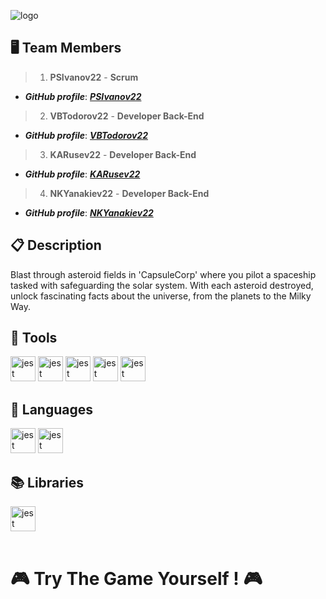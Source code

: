 ![logo](https://cdn.discordapp.com/attachments/1155462976401309717/1208838763036409907/image.png?ex=65e4bdd4&is=65d248d4&hm=5a9fcededf6ec874ccfe37c20a7a95143312c8e63cab269eee45c3b2f1dd3a04&)



## 🖥 Team	Members
> 1. **PSIvanov22** - **Scrum**	
   - ***GitHub profile***: [***PSIvanov22***](https://github.com/PSIvanov22)	
 
> 2. **VBTodorov22** - **Developer Back-End**	
   - ***GitHub profile***: [***VBTodorov22***](https://github.com/VBTodorov22)	

> 3. **KARusev22** - **Developer Back-End**	
   - ***GitHub profile***: [***KARusev22***](https://github.com/KARusev22)

> 4. **NKYanakiev22** - **Developer Back-End**	
   - ***GitHub profile***: [***NKYanakiev22***](https://github.com/NKYanakiev22)

## 📋 Description
Blast through asteroid fields in 'CapsuleCorp' where you pilot a spaceship tasked with safeguarding the solar system. With each asteroid destroyed, unlock fascinating facts about the universe, from the planets to the Milky Way.  

## 🔨 Tools
<div align="left">

  <img src="https://bg.wizcase.com/wp-content/uploads/2022/01/en-microsoft-teams-logo.jpg" height="40" alt="jest logo"  />
  
   <img src="https://images-eds-ssl.xboxlive.com/image?url=4rt9.lXDC4H_93laV1_eHHFT949fUipzkiFOBH3fAiZZUCdYojwUyX2aTonS1aIwMrx6NUIsHfUHSLzjGJFxxsG72wAo9EWJR4yQWyJJaDb6rYcBtJvTvH3UoAS4JFNDaxGhmKNaMwgElLURlRFeVkLCjkfnXmWtINWZIrPGYq0-&format=source" height="40" alt="jest logo"  />
   
   <img src="https://online.iotap.in/content/images/thumbs/0000694_visual-studio-professional-2022_550.jpeg" height="40" alt="jest logo"  />

 <img src="https://creativecenter.bg/public/uploads//products/361/a28436f6b92cac84fe06ebd91ba7cd3b.jpg" height="40" alt="jest logo"  />

  <img src="https://static-00.iconduck.com/assets.00/youtube-icon-512x511-qrlabbtf.png" height="40" alt="jest logo"  />
 
## 🚀 Languages 

<div align="left">
 <img src="https://cdn.iconscout.com/icon/free/png-256/free-cmake-3629279-3031863.png" height="40" alt="jest logo"  />
  <img src="https://media.licdn.com/dms/image/D4E12AQFZ22tCQSGwDw/article-cover_image-shrink_600_2000/0/1687615910475?e=2147483647&v=beta&t=e0Dz4ia72MRYikHW_0Pc0JoAKJ3sFH3Vd5VO1RyAFPs" height="40" alt="jest logo"  />
</div>

## 📚 Libraries
  
<div align="left">

  <img src="https://www.sfml-dev.org/download/goodies/sfml-icon-small.png" height="40" alt="jest logo"  />
</div>
<br>

<h1>🎮 Try The Game Yourself ! 🎮</h1>  






